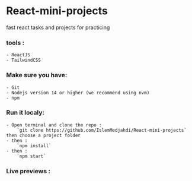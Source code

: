# React-mini-projects
fast react tasks and projects for practicing

### tools : 
	- ReactJS
	- TailwindCSS

### Make sure you have:

	- Git
	- Nodejs version 14 or higher (we recommend using nvm)
	- npm

### Run it localy:
	
	- Open terminal and clone the repo : 
		`git clone https://github.com/IslemMedjahdi/React-mini-projects`
    then choose a project folder
	- then :
		`npm install`
	- then : 
		`npm start`

### Live previews : 



